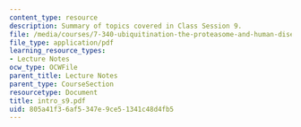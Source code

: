 ```yaml
---
content_type: resource
description: Summary of topics covered in Class Session 9.
file: /media/courses/7-340-ubiquitination-the-proteasome-and-human-disease-fall-2004/805a41f36af5347e9ce51341c48d4fb5_intro_s9.pdf
file_type: application/pdf
learning_resource_types:
- Lecture Notes
ocw_type: OCWFile
parent_title: Lecture Notes
parent_type: CourseSection
resourcetype: Document
title: intro_s9.pdf
uid: 805a41f3-6af5-347e-9ce5-1341c48d4fb5
---
```

